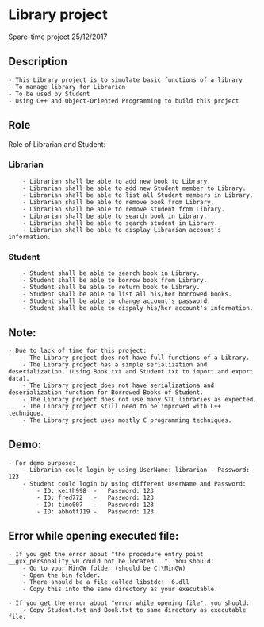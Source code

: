 # Library project

Spare-time project 
25/12/2017

## Description
	- This Library project is to simulate basic functions of a library
	- To manage library for Librarian
	- To be used by Student
	- Using C++ and Object-Oriented Programming to build this project
	
## Role	
Role of Librarian and Student:

### Librarian
		- Librarian shall be able to add new book to Library.
		- Librarian shall be able to add new Student member to Library.
		- Librarian shall be able to list all Student members in Library.
		- Librarian shall be able to remove book from Library.
		- Librarian shall be able to remove student from Library.
		- Librarian shall be able to search book in Library.
		- Librarian shall be able to search student in Library.
		- Librarian shall be able to display Librarian account's information.

### Student
		- Student shall be able to search book in Library.
		- Student shall be able to borrow book from Library.
		- Student shall be able to return book to Library.
		- Student shall be able to list all his/her borrowed books.
		- Student shall be able to change account's password.
		- Student shall be able to dispaly his/her account's information.
	
## Note: 
	- Due to lack of time for this project:
		- The Library project does not have full functions of a Library.
		- The Library project has a simple serialization and deserialization. (Using Book.txt and Student.txt to import and export data).
		- The Library project does not have serializationa and deserialization function for Borrowed Books of Student.
		- The Library project does not use many STL libraries as expected. 
		- The Library project still need to be improved with C++ technique.  
		- The Library project uses mostly C programming techniques.

		
## Demo:
	- For demo purpose:
		- Librarian could login by using UserName: librarian - Password: 123
		- Student could login by using different UserName and Password:
			- ID: keith998	-	Password: 123
			- ID: fred772	-	Password: 123
			- ID: timo007	- 	Password: 123
			- ID: abbott119	-	Password: 123
			
## Error while opening executed file:
	- If you get the error about "the procedure entry point __gxx_personality_v0 could not be located...". You should:
		- Go to your MinGW folder (should be C:\MinGW)
		- Open the bin folder.
		- There should be a file called libstdc++-6.dll
		- Copy this into the same directory as your executable.

	- If you get the error about "error while opening file", you should:
		- Copy Student.txt and Book.txt to same directory as executable file.
